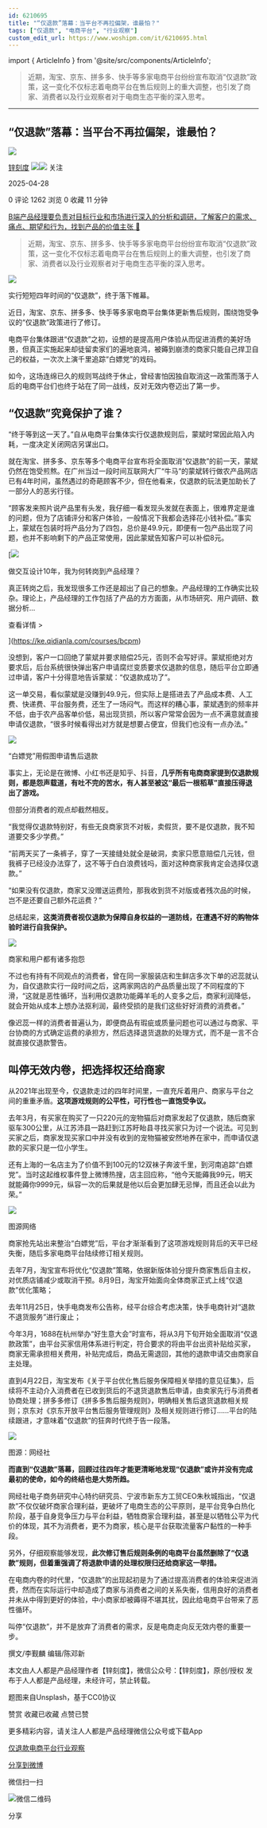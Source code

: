 ```yaml
---
id: 6210695
title: "“仅退款”落幕：当平台不再拉偏架，谁最怕？"
tags: ["仅退款", "电商平台", "行业观察"]
custom_edit_url: https://www.woshipm.com/it/6210695.html
---
```

import { ArticleInfo } from '@site/src/components/ArticleInfo';

<ArticleInfo
    author="锌刻度"
    authorLink="https://www.woshipm.com/u/1209497"
    published="2025-04-28"
    views={1262}
    comments={0}
    collects={0}
/>

> 近期，淘宝、京东、拼多多、快手等多家电商平台纷纷宣布取消“仅退款”政策，这一变化不仅标志着电商平台在售后规则上的重大调整，也引发了商家、消费者以及行业观察者对于电商生态平衡的深入思考。

---

## “仅退款”落幕：当平台不再拉偏架，谁最怕？

[![](https://static.woshipm.com/view/woshipm_api_def_20240715095229_7918.png?imageView2/1/w/72/h/72/q/100)](https://www.woshipm.com/u/1209497)

[锌刻度](https://www.woshipm.com/u/1209497) ![](https://static.woshipm.com/tag/1122_1@2x.png)![](https://static.woshipm.com/tag/2104_1@2x.png) 关注

2025-04-28

0 评论 1262 浏览 0 收藏 11 分钟

[B端产品经理要负责对目标行业和市场进行深入的分析和调研，了解客户的需求、痛点、期望和行为，找到产品的价值主张 🔗](https://ke.qidianla.com/courses/bcpm)

> 近期，淘宝、京东、拼多多、快手等多家电商平台纷纷宣布取消“仅退款”政策，这一变化不仅标志着电商平台在售后规则上的重大调整，也引发了商家、消费者以及行业观察者对于电商生态平衡的深入思考。

![](https://image.woshipm.com/2023/04/13/c2ad1714-d9e1-11ed-bd74-00163e0b5ff3.jpg)

实行短短四年时间的“仅退款”，终于落下帷幕。

近日，淘宝、京东、拼多多、快手等多家电商平台集体更新售后规则，围绕饱受争议的“仅退款”政策进行了修订。

电商平台集体跟进“仅退款”之初，设想的是提高用户体验从而促进消费的美好场景，但真正实施起来却徒留卖家们的遍地哀鸿，被薅到崩溃的商家只能自己捍卫自己的权益，一次次上演千里追踪“白嫖党”的戏码。

如今，这场连绵已久的规则骂战终于休止，曾经害怕因独自取消这一政策而落于人后的电商平台们也终于站在了同一战线，反对无效内卷迈出了第一步。

## “仅退款”究竟保护了谁？

“终于等到这一天了。”自从电商平台集体实行仅退款规则后，蒙斌时常因此陷入内耗，一度决定关闭网店另谋出口。

就在淘宝、拼多多、京东等多个电商平台宣布将全面取消“仅退款”的前一天，蒙斌仍然在饱受煎熬。在广州当过一段时间互联网大厂“牛马”的蒙斌转行做农产品网店已有4年时间，虽然遇过的奇葩顾客不少，但在他看来，仅退款的玩法更加助长了一部分人的恶劣行径。

“顾客发来照片说产品里有头发，我仔细一看发现头发就在表面上，很难界定是谁的问题，但为了店铺评分和客户体验，一般情况下我都会选择花小钱补偿。”事实上，蒙斌在包装时将产品分为了四包，总价是49.9元，即便有一包产品出现了问题，也并不影响剩下的产品正常使用，因此蒙斌告知客户可以补偿8元。

[![](https://image.woshipm.com/2023/08/02/769bf6f4-30e6-11ee-b3cb-00163e0b5ff3.png)

做交互设计10年，我为何转岗到产品经理？

真正转岗之后，我发现很多工作还是超出了自己的想象。产品经理的工作确实比较杂。理论上，产品经理的工作包括了产品的方方面面，从市场研究、用户调研、数据分析...

查看详情 >

](https://ke.qidianla.com/courses/bcpm)

没想到，客户一口回绝了蒙斌并要求赔偿25元，否则不会写好评。蒙斌拒绝对方要求后，后台系统很快弹出客户申请腐烂变质要求仅退款的信息，随后平台立即通过申请，客户十分得意地告诉蒙斌：“仅退款成功了”。

这一单交易，看似蒙斌是没赚到49.9元，但实际上是搭进去了产品成本费、人工费、快递费、平台服务费，还生了一场闷气。而这样的糟心事，蒙斌遇到的频率并不低，由于农产品客单价低，易出现货损，所以客户常常会因为一点不满意就直接申请仅退款，“很多时候看得出对方就是想要占便宜，但我们也没有一点办法。”

![](https://image.woshipm.com/wp-files/2025/04/muPqAJyiuzo7BkLBgbkV.png)

“白嫖党”用假图申请售后退款

事实上，无论是在微博、小红书还是知乎、抖音，**几乎所有电商商家提到仅退款规则，都是怨声载道，有吐不完的苦水，有人甚至被这“最后一根稻草”直接压得退出了游戏。**

但部分消费者的观点却截然相反。

“我觉得仅退款特别好，有些无良商家货不对板，卖假货，要不是仅退款，我不知道要交多少学费。”

“前两天买了一条裤子，穿了一天接缝处就全是破洞，卖家只愿意赔偿几元钱，但我裤子已经没办法穿了，这不等于白白浪费钱吗，面对这种商家我肯定会选择仅退款。”

“如果没有仅退款，商家又没赠送运费险，那我收到货不对版或者残次品的时候，岂不是还要自己额外花运费？”

总结起来，**这类消费者视仅退款为保障自身权益的一道防线，在遭遇不好的购物体验时进行自我保护。**

![](https://image.woshipm.com/wp-files/2025/04/FiUth4UXmh70wcjlw5Pb.png)

商家和用户都有诸多抱怨

不过也有持有不同观点的消费者，曾在同一家服装店和生鲜店多次下单的迟蕊就认为，自仅退款实行一段时间之后，这两家网店的产品质量出现了不同程度的下滑，“这就是恶性循环，当利用仅退款功能薅羊毛的人变多之后，商家利润降低，就会开始从成本上想办法抠利润，最终受损的是我们这些好好消费的消费者。”

像迟蕊一样的消费者普遍认为，即便商品有瑕疵或质量问题也可以通过与商家、平台协商的方式确定运费的承担方，然后选择退货退款的处理方式，而不是一言不合就直接仅退款警告。

## 叫停无效内卷，把选择权还给商家

从2021年出现至今，仅退款走过的四年时间里，一直充斥着用户、商家与平台之间的重重矛盾。**这项游戏规则的公平性，可行性也一直饱受争议。**

去年3月，有买家在购买了一只220元的宠物猫后对商家发起了仅退款，随后商家驱车300公里，从江苏沛县一路赶到江苏盱眙县寻找买家只为讨一个说法。可见到买家之后，商家发现买家口中并没有收到的宠物猫被安然地养在家中，而申请仅退款的买家只是一位小学生。

还有上海的一名店主为了价值不到100元的12双袜子奔波千里，到河南追踪“白嫖党”。当时这起维权事件登上微博热搜，店主回应称，“他今天能薅我99元，明天就能薅你9999元，纵容一次的后果就是他以后会更加肆无忌惮，而且还会以此为荣。”

![](https://image.woshipm.com/wp-files/2025/04/VFBpehD065vs4mgodaqt.png)

图源网络

商家抢先站出来整治“白嫖党”后，平台才渐渐看到了这项游戏规则背后的天平已经失衡，随后多家电商平台陆续修订相关规则。

去年7月，淘宝宣布将优化“仅退款”策略，依据新版体验分提升商家售后自主权，对优质店铺减少或取消干预。8月9日，淘宝开始面向全体商家正式上线“仅退款”优化策略；

去年11月25日，快手电商发布公告称，经平台综合考虑决策，快手电商针对“退款不退货服务”进行废止；

今年3月，1688在杭州举办“好生意大会”时宣布，将从3月下旬开始全面取消“仅退款政策”，由平台买家信用体系进行判定，符合要求的将由平台出资补贴给买家，商家无需承担相关费用，补贴完成后，商品无需退回，其他的退款申请交由商家自主处理。

直到4月22日，淘宝发布《关于平台优化售后服务保障相关举措的意见征集》，后续将不主动介入消费者在已收到货后的不退货退款售后申请，由卖家先行与消费者协商处理；拼多多修订《拼多多售后服务规则》，明确相关售后退货退款相关规则；京东对《京东开放平台售后服务管理规则》及相关规则进行修订……平台的陆续跟进，才意味着“仅退款”的狂奔时代终于告一段落。

![](https://image.woshipm.com/wp-files/2025/04/ocI59TgHcvtGL5gVEdUR.png)

图源：网经社

**而直到“仅退款”落幕，回顾过往四年才能更清晰地发现“仅退款”或许并没有完成最初的使命，如今的终结也是大势所趋。**

网经社电子商务研究中心特约研究员、宁波市新东方工贸CEO朱秋城指出，“仅退款”不仅仅破坏商家合理利益，更破坏了电商生态的公平原则，是平台竞争白热化阶段，基于自身竞争压力与平台利益，牺牲商家合理利益，甚至是以牺牲公平为代价的体现，其不为消费者，更不为商家，核心是平台获取流量客户黏性的一种手段。

另外，仔细观察能够发现，**此次修订售后规则条例的电商平台虽然删除了“仅退款”规则，但着重强调了将退款申请的处理权限归还给商家这一举措。**

在电商内卷的时代里，“仅退款”的出现起初是为了通过提高消费者的体验来促进消费，然而在实际运行中却造成了商家与消费者之间的关系失衡，信用良好的消费者并未从中得到更好的体验，中小商家却被薅得不堪其扰，因此给电商平台带来了恶性循环。

叫停“仅退款”，并不是放弃了消费者的需求，反是电商走向反无效内卷的重要一步。

撰文/李觐麟 编辑/陈邓新

本文由人人都是产品经理作者【锌刻度】，微信公众号：【锌刻度】，原创/授权 发布于人人都是产品经理，未经许可，禁止转载。

题图来自Unsplash，基于CC0协议

赞赏 收藏已收藏 点赞已赞

更多精彩内容，请关注人人都是产品经理微信公众号或下载App

[仅退款](https://www.woshipm.com/tag/%e4%bb%85%e9%80%80%e6%ac%be)[电商平台](https://www.woshipm.com/tag/%e7%94%b5%e5%95%86%e5%b9%b3%e5%8f%b0)[行业观察](https://www.woshipm.com/tag/%e8%a1%8c%e4%b8%9a%e8%a7%82%e5%af%9f)

[分享到微博](https://service.weibo.com/share/share.php?appkey=2775287854&title=“仅退款”落幕：当平台不再拉偏架，谁最怕？&url=https://www.woshipm.com/it/6210695.html&pic=https://image.woshipm.com/2023/04/13/c2ad1714-d9e1-11ed-bd74-00163e0b5ff3.jpg)

微信扫一扫

![微信二维码](https://api.pwmqr.com/qrcode/create/?url=https://www.woshipm.com/it/6210695.html)

分享